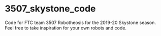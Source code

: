 # 3507_skystone_code
Code for FTC team 3507 Robotheosis for the 2019-20 Skystone season. Feel free to take inspiration for your own robots and code.
